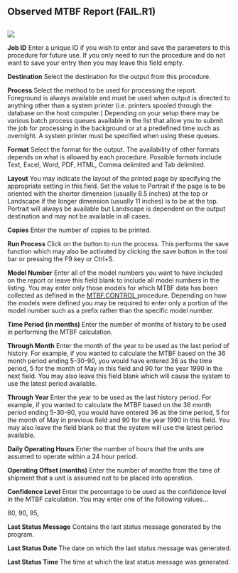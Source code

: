 ##  Observed MTBF Report (FAIL.R1)

<PageHeader />

##

![](./FAIL-R1-1.jpg)

**Job ID** Enter a unique ID if you wish to enter and save the parameters to
this procedure for future use. If you only need to run the procedure and do
not want to save your entry then you may leave this field empty.  
  
**Destination** Select the destination for the output from this procedure.  
  
**Process** Select the method to be used for processing the report. Foreground
is always available and must be used when output is directed to anything other
than a system printer (i.e. printers spooled through the database on the host
computer.) Depending on your setup there may be various batch process queues
available in the list that allow you to submit the job for processing in the
background or at a predefined time such as overnight. A system printer must be
specified when using these queues.  
  
**Format** Select the format for the output. The availability of other formats
depends on what is allowed by each procedure. Possible formats include Text,
Excel, Word, PDF, HTML, Comma delimited and Tab delimited.  
  
**Layout** You may indicate the layout of the printed page by specifying the
appropriate setting in this field. Set the value to Portrait if the page is to
be oriented with the shorter dimension (usually 8.5 inches) at the top or
Landscape if the longer dimension (usually 11 inches) is to be at the top.
Portrait will always be available but Landscape is dependent on the output
destination and may not be available in all cases.  
  
**Copies** Enter the number of copies to be printed.  
  
**Run Process** Click on the button to run the process. This performs the save
function which may also be activated by clicking the save button in the tool
bar or pressing the F9 key or Ctrl+S.  
  
**Model Number** Enter all of the model numbers you want to have included on the report or leave this field blank to include all model numbers in the listing. You may enter only those models for which MTBF data has been collected as defined in the [ MTBF.CONTROL ](../../../../../rover/MRK-OVERVIEW/MRK-ENTRY/MTBF-CONTROL/README.md) procedure. Depending on how the models were defined you may be required to enter only a portion of the model number such as a prefix rather than the specific model number.   
  
**Time Period (in months)** Enter the number of months of history to be used
in performing the MTBF calculation.  
  
**Through Month** Enter the month of the year to be used as the last period of
history. For example, if you wanted to calculate the MTBF based on the 36
month period ending 5-30-90, you would have entered 36 as the time period, 5
for the month of May in this field and 90 for the year 1990 in the next field.
You may also leave this field blank which will cause the system to use the
latest period available.  
  
**Through Year** Enter the year to be used as the last history period. For
example, if you wanted to calculate the MTBF based on the 36 month period
ending 5-30-90, you would have entered 36 as the time period, 5 for the month
of May in previous field and 90 for the year 1990 in this field. You may also
leave the field blank so that the system will use the latest period available.  
  
**Daily Operating Hours** Enter the number of hours that the units are assumed
to operate within a 24 hour period.  
  
**Operating Offset (months)** Enter the number of months from the time of
shipment that a unit is assumed not to be placed into operation.  
  
**Confidence Level** Enter the percentage to be used as the confidence level
in the MTBF calculation. You may enter one of the following values...  
  
80, 90, 95,  
  
**Last Status Message** Contains the last status message generated by the
program.  
  
**Last Status Date** The date on which the last status message was generated.  
  
**Last Status Time** The time at which the last status message was generated.  
  
  
<badge text= "Version 8.10.57" vertical="middle" />

<PageFooter />